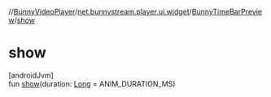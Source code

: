 //[BunnyVideoPlayer](../../../index.md)/[net.bunnystream.player.ui.widget](../index.md)/[BunnyTimeBarPreview](index.md)/[show](show.md)

# show

[androidJvm]\
fun [show](show.md)(duration: [Long](https://kotlinlang.org/api/latest/jvm/stdlib/kotlin-stdlib/kotlin/-long/index.html) = ANIM_DURATION_MS)
